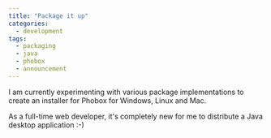```yaml
---
title: "Package it up"
categories:
  - development
tags:
  - packaging
  - java
  - phobox
  - announcement
---
```


I am currently experimenting with various package implementations to create an installer for Phobox for Windows, Linux and Mac. 

As a full-time web developer, it's completely new for me to distribute a Java desktop application :-)
